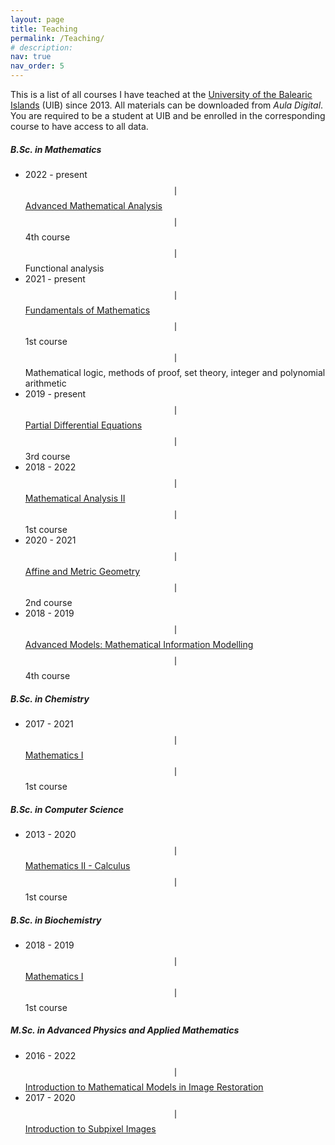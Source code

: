 ```yaml
---
layout: page
title: Teaching
permalink: /Teaching/
# description:
nav: true
nav_order: 5
---
```


This is a list of all courses I have teached at the [University of the Balearic Islands](https://uib.eu) (UIB) since 2013. All materials can be downloaded from <em>Aula Digital</em>. You are required to be a student at UIB and be enrolled in the corresponding course to have access to all data.

<div class="projects">
<h5 class="category">B.Sc. in Mathematics</h5>
</div>

* 2022 - present $$\mid$$ [Advanced Mathematical Analysis](https://www.uib.eu/Learn/estudis-de-grau/grau/matematiques/GMA2-P/20585/index.html) $$\mid$$ 4th course $$\mid$$ Functional analysis
* 2021 - present $$\mid$$ [Fundamentals of Mathematics](https://www.uib.eu/Learn/estudis-de-grau/grau/matematiques/GMA2-P/20572/index.html) $$\mid$$ 1st course $$\mid$$ Mathematical logic, methods of proof, set theory, integer and polynomial arithmetic
* 2019 - present $$\mid$$ [Partial Differential Equations](https://www.uib.eu/Learn/estudis-de-grau/grau/matematiques/GMA2-P/20327/index.html) $$\mid$$ 3rd course
* 2018 - 2022 $$\mid$$ [Mathematical Analysis II](https://www.uib.eu/Learn/estudis-de-grau/grau/matematiques/GMA2-P/20574/index.html) $$\mid$$ 1st course
* 2020 - 2021 $$\mid$$ [Affine and Metric Geometry](https://www.uib.eu/Learn/estudis-de-grau/grau/matematiques/GMA2-P/20318/index.html) $$\mid$$ 2nd course
* 2018 - 2019 $$\mid$$ [Advanced Models: Mathematical Information Modelling](https://www.uib.eu/Learn/estudis-de-grau/grau/matematiques/GMA2-P/assignatures.html) $$\mid$$ 4th course

<div class="projects">
<h5 class="category">B.Sc. in Chemistry</h5>
</div>

* 2017 - 2021 $$\mid$$ [Mathematics I](https://www.uib.eu/Learn/estudis-de-grau/grau/quimica/GQUI-P/21457/index.html) $$\mid$$ 1st course


<div class="projects">
<h5 class="category">B.Sc. in Computer Science</h5>
</div>

* 2013 - 2020 $$\mid$$ [Mathematics II - Calculus](https://www.uib.eu/Learn/estudis-de-grau/grau/informatica/GIN3-P/20301/index.html) $$\mid$$ 1st course

<div class="projects">
<h5 class="category">B.Sc. in Biochemistry</h5>
</div>

* 2018 - 2019 $$\mid$$ [Mathematics I](https://www.uib.eu/Learn/estudis-de-grau/grau/bioquimica/GBIQ-P/21545/index.html) $$\mid$$ 1st course

<div class="projects">
<h5 class="category">M.Sc. in Advanced Physics and Applied Mathematics</h5>
</div>

* 2016 - 2022 $$\mid$$ [Introduction to Mathematical Models in Image Restoration](https://www.uib.eu/Learn/estudis-de-master/master/MFMA/11301/index.html)
* 2017 - 2020 $$\mid$$ [Introduction to Subpixel Images](https://www.uib.eu/Learn/estudis-de-master/master/MFMA/11303/index.html)
